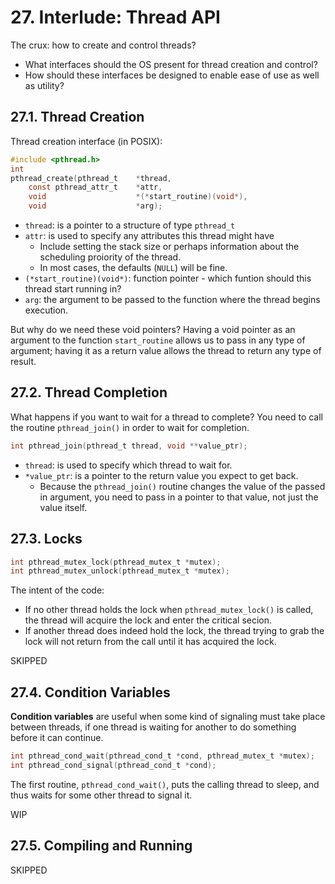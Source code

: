 # 27. Interlude: Thread API

The crux: how to create and control threads?
- What interfaces should the OS present for thread creation and control?
- How should these interfaces be designed to enable ease of use as well as utility?

## 27.1. Thread Creation

Thread creation interface (in POSIX):
```c
#include <pthread.h>
int
pthread_create(pthread_t    *thread,
    const pthread_attr_t    *attr,
    void                    *(*start_routine)(void*),
    void                    *arg);
```

- `thread`: is a pointer to a structure of type `pthread_t`
- `attr`: is used to specify any attributes this thread might have
    - Include setting the stack size or perhaps information about the scheduling proiority of the thread.
    - In most cases, the defaults (`NULL`) will be fine.
- `(*start_routine)(void*)`: function pointer - which funtion should this thread start running in?
- `arg`: the argument to be passed to the function where the thread begins execution.

But why do we need these void pointers? Having a void pointer as an argument to the function `start_routine` allows us to pass in any type of argument; having it as a return value allows the thread to return any type of result.

## 27.2. Thread Completion

What happens if you want to wait for a thread to complete?
You need to call the routine `pthread_join()` in order to wait for completion.

```c
int pthread_join(pthread_t thread, void **value_ptr);
```

- `thread`: is used to specify which thread to wait for.
- `*value_ptr`: is a pointer to the return value you expect to get back.
    - Because the `pthread_join()` routine changes the value of the passed in argument, you need to pass in a pointer to that value, not just the value itself.

## 27.3. Locks

```c
int pthread_mutex_lock(pthread_mutex_t *mutex);
int pthread_mutex_unlock(pthread_mutex_t *mutex);
```

The intent of the code:
- If no other thread holds the lock when `pthread_mutex_lock()` is called, the thread will acquire the lock and enter the critical secion.
- If another thread does indeed hold the lock, the thread trying to grab the lock will not return from the call until it has acquired the lock.

SKIPPED

## 27.4. Condition Variables

**Condition variables** are useful when some kind of signaling must take place between threads, if one thread is waiting for another to do something before it can continue.

```c
int pthread_cond_wait(pthread_cond_t *cond, pthread_mutex_t *mutex);
int pthread_cond_signal(pthread_cond_t *cond);
```

The first routine, `pthread_cond_wait()`, puts the calling thread to sleep, and thus waits for some other thread to signal it.

WIP

## 27.5. Compiling and Running 

SKIPPED
